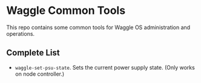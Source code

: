 # Waggle Common Tools

This repo contains some common tools for Waggle OS administration and operations.

## Complete List

* `waggle-set-psu-state`. Sets the current power supply state. (Only works on node controller.)

